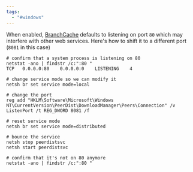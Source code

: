 ```yaml
---
tags:
  - "#windows"
---
```

When enabled, [BranchCache](https://learn.microsoft.com/en-us/windows-server/networking/branchcache/branchcache) defaults to listening on port `80` which may interfere with other web services. Here's how to shift it to a different port (`8081` in this case)

```shell
# confirm that a system process is listening on 80
netstat -ano | findstr /c:":80 "
TCP   0.0.0.0:80    0.0.0.0:0    LISTENING    4

# change service mode so we can modify it
netsh br set service mode=local

# change the port
reg add "HKLM\Software\Microsoft\Windows NT\CurrentVersion\PeerDist\DownloadManager\Peers\Connection" /v ListenPort /t REG_DWORD 8081 /f

# reset service mode
netsh br set service mode=distributed

# bounce the service
netsh stop peerdistsvc
netsh start peerdistsvc

# confirm that it's not on 80 anymore
netstat -ano | findstr /c:":80 "
```

